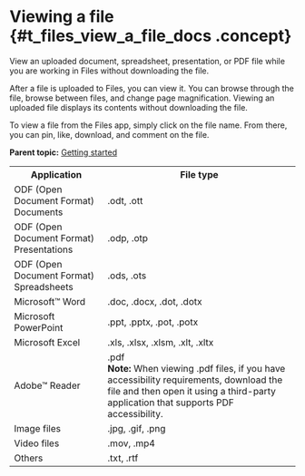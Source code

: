 # Viewing a file {#t_files_view_a_file_docs .concept}

View an uploaded document, spreadsheet, presentation, or PDF file while you are working in Files without downloading the file.

After a file is uploaded to Files, you can view it. You can browse through the file, browse between files, and change page magnification. Viewing an uploaded file displays its contents without downloading the file.

To view a file from the Files app, simply click on the file name. From there, you can pin, like, download, and comment on the file.

<table>
<tr>
<th>Application</th>
<th>File type</th>
</tr>
<tr>
<td>ODF (Open Document Format) Documents</td>
<td>.odt, .ott</td>
</tr>
<tr>
<td>ODF (Open Document Format) Presentations</td>
<td>.odp, .otp</td>
</tr>
<tr>
<td>ODF (Open Document Format) Spreadsheets</td>
<td>.ods, .ots</td>
</tr>
<tr>
<td>Microsoft™ Word</td>
<td>.doc, .docx, .dot, .dotx</td>
</tr>
<tr>
<td>Microsoft PowerPoint</td>
<td>.ppt, .pptx, .pot, .potx</td>
</tr>
<td>Microsoft Excel</td>
<td>.xls, .xlsx, .xlsm, .xlt, .xltx</td>
</tr>
<tr>
<td>Adobe™ Reader</td>
<td>.pdf<br><b>Note:</b> When viewing .pdf files, if you have accessibility requirements, download the file and then open it using a third-party application that supports PDF accessibility.</td>
</tr>
<tr>
<td>Image files</td>
<td>.jpg, .gif, .png</td>
</tr>
<tr>
<td>Video files</td>
<td>.mov, .mp4</td>
</tr>
<tr>
<td>Others</td>
<td>.txt, .rtf</td>

**Parent topic:** [Getting started](../files/getting_started.md)

